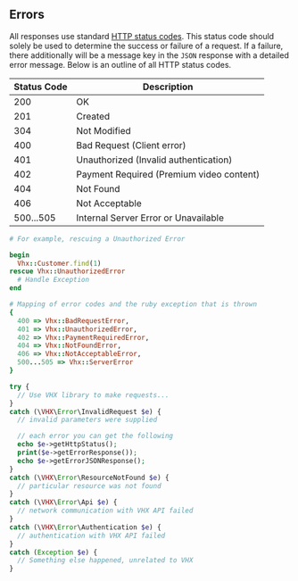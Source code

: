 <!-- ERRORS -->
<h2 class="head-3 margin-top-xlarge padding-top-xlarge border-top margin-bottom-medium" id="errors">Errors</h2>

<section class="text-2 contain margin-bottom-large">
  All responses use standard <a href="https://en.wikipedia.org/wiki/List_of_HTTP_status_codes">HTTP status codes</a>. This status code should solely be used to determine the success or failure of a request. If a failure, there additionally will be a message key in the <code>JSON</code> response with a detailed error message. Below is an outline of all HTTP status codes.
</section>

<table class="margin-bottom-xlarge padding-bottom-xlarge">
  <thead>
    <tr class="text-2">
      <th class="padding-medium nowrap">Status Code</th>
      <th class="padding-medium">Description</th>
    </tr>
  </thead>

  <tbody>
    <tr class="text-2 border-bottom border--light-gray">
      <td class="text--navy">200</td>
      <td>OK</td>
    </tr>
    <tr class="text-2 border-bottom border--light-gray">
      <td class="text--navy">201</td>
      <td>Created</td>
    </tr>
    <tr class="text-2 border-bottom border--light-gray">
      <td class="text--navy">304</td>
      <td>Not Modified</td>
    </tr>
    <tr class="text-2 border-bottom border--light-gray">
      <td class="text--navy">400</td>
      <td>Bad Request (Client error)</td>
    </tr>
    <tr class="text-2 border-bottom border--light-gray">
      <td class="text--navy">401</td>
      <td>Unauthorized (Invalid authentication)</td>
    </tr>
    <tr class="text-2 border-bottom border--light-gray">
      <td class="text--navy">402</td>
      <td>Payment Required (Premium video content)</td>
    </tr>
    <tr class="text-2 border-bottom border--light-gray">
      <td class="text--navy">404</td>
      <td>Not Found</td>
    </tr>
    <tr class="text-2 border-bottom border--light-gray">
      <td class="text--navy">406</td>
      <td>Not Acceptable</td>
    </tr>
    <tr class="text-2 border-bottom border--light-gray">
      <td class="text--navy">500...505</td>
      <td>Internal Server Error or Unavailable</td>
    </tr>
  </tbody>
</table>



```ruby
# For example, rescuing a Unauthorized Error

begin
  Vhx::Customer.find(1)
rescue Vhx::UnauthorizedError
  # Handle Exception
end

# Mapping of error codes and the ruby exception that is thrown
{
  400 => Vhx::BadRequestError,
  401 => Vhx::UnauthorizedError,
  402 => Vhx::PaymentRequiredError,
  404 => Vhx::NotFoundError,
  406 => Vhx::NotAcceptableError,
  500...505 => Vhx::ServerError
}
```

```php
try {
  // Use VHX library to make requests...
}
catch (\VHX\Error\InvalidRequest $e) {
  // invalid parameters were supplied

  // each error you can get the following
  echo $e->getHttpStatus();
  print($e->getErrorResponse());
  echo $e->getErrorJSONResponse();
}
catch (\VHX\Error\ResourceNotFound $e) {
  // particular resource was not found
}
catch (\VHX\Error\Api $e) {
  // network communication with VHX API failed
}
catch (\VHX\Error\Authentication $e) {
  // authentication with VHX API failed
}
catch (Exception $e) {
  // Something else happened, unrelated to VHX
}
```
